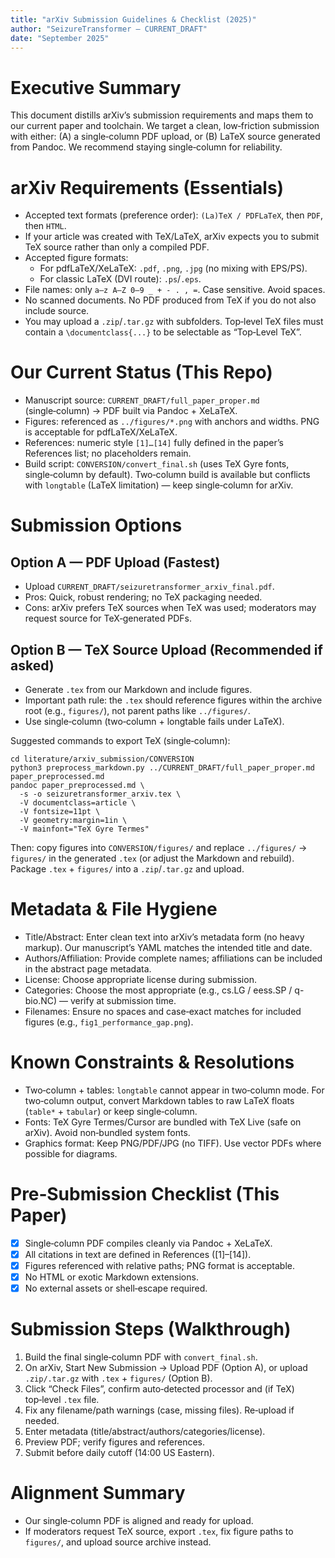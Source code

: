 ```yaml
---
title: "arXiv Submission Guidelines & Checklist (2025)"
author: "SeizureTransformer — CURRENT_DRAFT"
date: "September 2025"
---
```


# Executive Summary

This document distills arXiv’s submission requirements and maps them to our current paper and toolchain. We target a clean, low‑friction submission with either: (A) a single‑column PDF upload, or (B) LaTeX source generated from Pandoc. We recommend staying single‑column for reliability.

# arXiv Requirements (Essentials)

- Accepted text formats (preference order): `(La)TeX / PDFLaTeX`, then `PDF`, then `HTML`.
- If your article was created with TeX/LaTeX, arXiv expects you to submit TeX source rather than only a compiled PDF.
- Accepted figure formats:
  - For pdfLaTeX/XeLaTeX: `.pdf`, `.png`, `.jpg` (no mixing with EPS/PS).
  - For classic LaTeX (DVI route): `.ps`/`.eps`.
- File names: only `a–z A–Z 0–9 _ + - . , =`. Case sensitive. Avoid spaces.
- No scanned documents. No PDF produced from TeX if you do not also include source.
- You may upload a `.zip`/`.tar.gz` with subfolders. Top‑level TeX files must contain a `\documentclass{...}` to be selectable as “Top‑Level TeX”.

# Our Current Status (This Repo)

- Manuscript source: `CURRENT_DRAFT/full_paper_proper.md` (single‑column) → PDF built via Pandoc + XeLaTeX.
- Figures: referenced as `../figures/*.png` with anchors and widths. PNG is acceptable for pdfLaTeX/XeLaTeX.
- References: numeric style `[1]…[14]` fully defined in the paper’s References list; no placeholders remain.
- Build script: `CONVERSION/convert_final.sh` (uses TeX Gyre fonts, single‑column by default). Two‑column build is available but conflicts with `longtable` (LaTeX limitation) — keep single‑column for arXiv.

# Submission Options

## Option A — PDF Upload (Fastest)

- Upload `CURRENT_DRAFT/seizuretransformer_arxiv_final.pdf`.
- Pros: Quick, robust rendering; no TeX packaging needed.
- Cons: arXiv prefers TeX sources when TeX was used; moderators may request source for TeX‑generated PDFs.

## Option B — TeX Source Upload (Recommended if asked)

- Generate `.tex` from our Markdown and include figures.
- Important path rule: the `.tex` should reference figures within the archive root (e.g., `figures/`), not parent paths like `../figures/`.
- Use single‑column (two‑column + longtable fails under LaTeX).

Suggested commands to export TeX (single‑column):

```
cd literature/arxiv_submission/CONVERSION
python3 preprocess_markdown.py ../CURRENT_DRAFT/full_paper_proper.md paper_preprocessed.md
pandoc paper_preprocessed.md \
  -s -o seizuretransformer_arxiv.tex \
  -V documentclass=article \
  -V fontsize=11pt \
  -V geometry:margin=1in \
  -V mainfont="TeX Gyre Termes"
```

Then: copy figures into `CONVERSION/figures/` and replace `../figures/` → `figures/` in the generated `.tex` (or adjust the Markdown and rebuild). Package `.tex` + `figures/` into a `.zip`/`.tar.gz` and upload.

# Metadata & File Hygiene

- Title/Abstract: Enter clean text into arXiv’s metadata form (no heavy markup). Our manuscript’s YAML matches the intended title and date.
- Authors/Affiliation: Provide complete names; affiliations can be included in the abstract page metadata.
- License: Choose appropriate license during submission.
- Categories: Choose the most appropriate (e.g., cs.LG / eess.SP / q-bio.NC) — verify at submission time.
- Filenames: Ensure no spaces and case‑exact matches for included figures (e.g., `fig1_performance_gap.png`).

# Known Constraints & Resolutions

- Two‑column + tables: `longtable` cannot appear in two‑column mode. For two‑column output, convert Markdown tables to raw LaTeX floats (`table*` + `tabular`) or keep single‑column.
- Fonts: TeX Gyre Termes/Cursor are bundled with TeX Live (safe on arXiv). Avoid non‑bundled system fonts.
- Graphics format: Keep PNG/PDF/JPG (no TIFF). Use vector PDFs where possible for diagrams.

# Pre‑Submission Checklist (This Paper)

- [x] Single‑column PDF compiles cleanly via Pandoc + XeLaTeX.
- [x] All citations in text are defined in References ([1]–[14]).
- [x] Figures referenced with relative paths; PNG format is acceptable.
- [x] No HTML or exotic Markdown extensions.
- [x] No external assets or shell‑escape required.

# Submission Steps (Walkthrough)

1. Build the final single‑column PDF with `convert_final.sh`.
2. On arXiv, Start New Submission → Upload PDF (Option A), or upload `.zip/.tar.gz` with `.tex` + `figures/` (Option B).
3. Click “Check Files”, confirm auto‑detected processor and (if TeX) top‑level `.tex` file.
4. Fix any filename/path warnings (case, missing files). Re‑upload if needed.
5. Enter metadata (title/abstract/authors/categories/license).
6. Preview PDF; verify figures and references.
7. Submit before daily cutoff (14:00 US Eastern).

# Alignment Summary

- Our single‑column PDF is aligned and ready for upload.
- If moderators request TeX source, export `.tex`, fix figure paths to `figures/`, and upload source archive instead.

